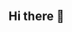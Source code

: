 ## Hi there 👋

<!--
**Baileyin/Baileyin** is a ✨ _special_ ✨ repository because its `README.md` (this file) appears on your GitHub profile.

Here are some ideas to get you started:

- 🔭 I’m currently working on AI, Web3, DEFI projects
- 🌱 I’m currently learning AI technologies
- 👯 I’m looking to collaborate on AI, fintech, Web3 topics
- 🤔 I’m looking for help with mastering my product management skills
- 💬 Ask me about how to sreamline product development workflow
- 📫 How to reach me: Linkedin
- 😄 
- ⚡ 
-->
